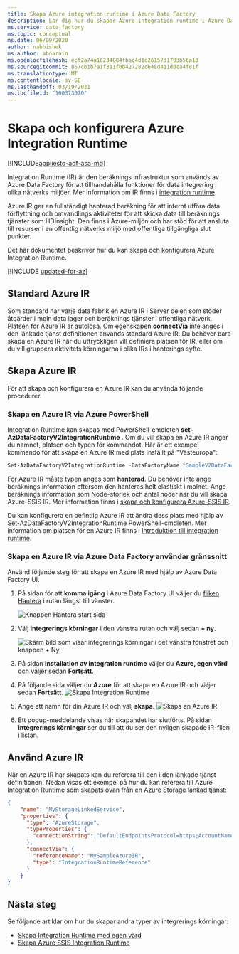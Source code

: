 ```yaml
---
title: Skapa Azure integration runtime i Azure Data Factory
description: Lär dig hur du skapar Azure integration runtime i Azure Data Factory, som används för att kopiera data och skicka Transform-aktiviteter.
ms.service: data-factory
ms.topic: conceptual
ms.date: 06/09/2020
author: nabhishek
ms.author: abnarain
ms.openlocfilehash: ecf2a74a16234084fbac4d1c26157d1703b56a13
ms.sourcegitcommit: 867cb1b7a1f3a1f0b427282c648d411d0ca4f81f
ms.translationtype: MT
ms.contentlocale: sv-SE
ms.lasthandoff: 03/19/2021
ms.locfileid: "100373070"
---
```

# <a name="how-to-create-and-configure-azure-integration-runtime"></a>Skapa och konfigurera Azure Integration Runtime
[!INCLUDE[appliesto-adf-asa-md](includes/appliesto-adf-asa-md.md)]

Integration Runtime (IR) är den beräknings infrastruktur som används av Azure Data Factory för att tillhandahålla funktioner för data integrering i olika nätverks miljöer. Mer information om IR finns i [integration runtime](concepts-integration-runtime.md).

Azure IR ger en fullständigt hanterad beräkning för att internt utföra data förflyttning och omvandlings aktiviteter för att skicka data till beräknings tjänster som HDInsight. Den finns i Azure-miljön och har stöd för att ansluta till resurser i en offentlig nätverks miljö med offentliga tillgängliga slut punkter.

Det här dokumentet beskriver hur du kan skapa och konfigurera Azure Integration Runtime. 

[!INCLUDE [updated-for-az](../../includes/updated-for-az.md)]

## <a name="default-azure-ir"></a>Standard Azure IR
Som standard har varje data fabrik en Azure IR i Server delen som stöder åtgärder i moln data lager och beräknings tjänster i offentliga nätverk. Platsen för Azure IR är autolösa. Om egenskapen **connectVia** inte anges i den länkade tjänst definitionen används standard Azure IR. Du behöver bara skapa en Azure IR när du uttryckligen vill definiera platsen för IR, eller om du vill gruppera aktivitets körningarna i olika IRs i hanterings syfte. 

## <a name="create-azure-ir"></a>Skapa Azure IR

För att skapa och konfigurera en Azure IR kan du använda följande procedurer.

### <a name="create-an-azure-ir-via-azure-powershell"></a>Skapa en Azure IR via Azure PowerShell
Integration Runtime kan skapas med PowerShell-cmdleten **set-AzDataFactoryV2IntegrationRuntime** . Om du vill skapa en Azure IR anger du namnet, platsen och typen för kommandot. Här är ett exempel kommando för att skapa en Azure IR med plats inställt på "Västeuropa":

```powershell
Set-AzDataFactoryV2IntegrationRuntime -DataFactoryName "SampleV2DataFactory1" -Name "MySampleAzureIR" -ResourceGroupName "ADFV2SampleRG" -Type Managed -Location "West Europe"
```  
För Azure IR måste typen anges som **hanterad**. Du behöver inte ange beräknings information eftersom den hanteras helt elastiskt i molnet. Ange beräknings information som Node-storlek och antal noder när du vill skapa Azure-SSIS IR. Mer information finns i [skapa och konfigurera Azure-SSIS IR](create-azure-ssis-integration-runtime.md).

Du kan konfigurera en befintlig Azure IR att ändra dess plats med hjälp av Set-AzDataFactoryV2IntegrationRuntime PowerShell-cmdleten. Mer information om platsen för en Azure IR finns i [Introduktion till integration runtime](concepts-integration-runtime.md).

### <a name="create-an-azure-ir-via-azure-data-factory-ui"></a>Skapa en Azure IR via Azure Data Factory användar gränssnitt
Använd följande steg för att skapa en Azure IR med hjälp av Azure Data Factory UI.

1. På sidan för att **komma igång** i Azure Data Factory UI väljer du [fliken Hantera](./author-management-hub.md) i rutan längst till vänster.

   ![Knappen Hantera start sida](media/doc-common-process/get-started-page-manage-button.png)

1. Välj **integrerings körningar** i den vänstra rutan och välj sedan **+ ny**.

   ![Skärm bild som visar integrerings körningar i det vänstra fönstret och knappen + Ny.](media/doc-common-process/manage-new-integration-runtime.png)

1. På sidan **installation av integration runtime** väljer du **Azure, egen värd** och väljer sedan **Fortsätt**. 

1. På följande sida väljer du **Azure** för att skapa en Azure IR och väljer sedan **Fortsätt**.
   ![Skapa Integration Runtime](media/create-azure-integration-runtime/new-azure-integration-runtime.png)

1. Ange ett namn för din Azure IR och välj **skapa**.
   ![Skapa en Azure IR](media/create-azure-integration-runtime/create-azure-integration-runtime.png)

1. Ett popup-meddelande visas när skapandet har slutförts. På sidan **integrerings körningar** ser du till att du ser den nyligen skapade IR-filen i listan.

## <a name="use-azure-ir"></a>Använd Azure IR

När en Azure IR har skapats kan du referera till den i den länkade tjänst definitionen. Nedan visas ett exempel på hur du kan referera till Azure Integration Runtime som skapats ovan från en Azure Storage länkad tjänst:

```json
{
    "name": "MyStorageLinkedService",
    "properties": {
      "type": "AzureStorage",
      "typeProperties": {
        "connectionString": "DefaultEndpointsProtocol=https;AccountName=myaccountname;AccountKey=..."
      },
      "connectVia": {
        "referenceName": "MySampleAzureIR",
        "type": "IntegrationRuntimeReference"
      }   
    }
}

```

## <a name="next-steps"></a>Nästa steg
Se följande artiklar om hur du skapar andra typer av integrerings körningar:

- [Skapa Integration Runtime med egen värd](create-self-hosted-integration-runtime.md)
- [Skapa Azure SSIS Integration Runtime](create-azure-ssis-integration-runtime.md)

